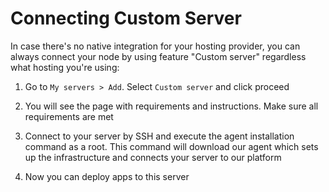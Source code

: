 # Connecting Custom Server

In case there's no native integration for your hosting provider, you can always connect your node by using feature "Custom server" regardless what hosting you're using:

1. Go to `My servers > Add`. Select `Custom server` and click proceed

2. You will see the page with requirements and instructions. Make sure all requirements are met 

3. Connect to your server by SSH and execute the agent installation command as a root. This command will download our agent which sets up the infrastructure and connects your server to our platform

4. Now you can deploy apps to this server

